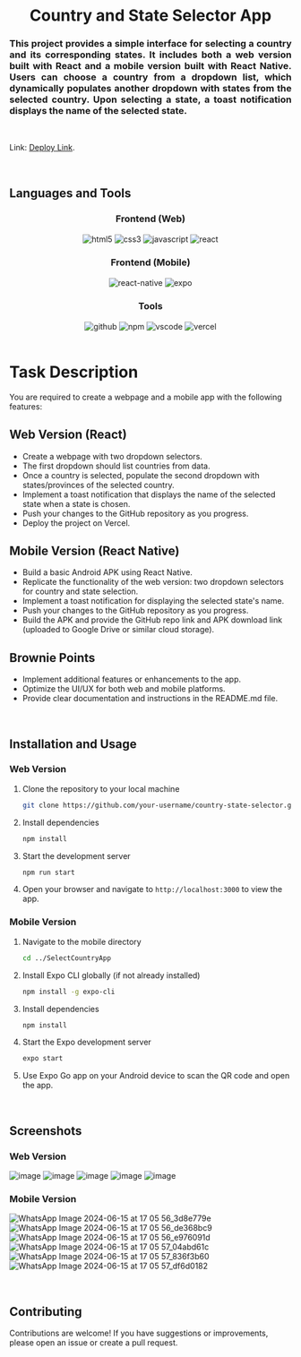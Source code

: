 <h1 align="center">Country and State Selector App</h1>

<h3 align="justify" width="80%">
This project provides a simple interface for selecting a country and its corresponding states. It includes both a web version built with React and a mobile version built with React Native. Users can choose a country from a dropdown list, which dynamically populates another dropdown with states from the selected country. Upon selecting a state, a toast notification displays the name of the selected state.
</h3>

<br/>

Link: [Deploy Link](https://select-country-and-state.vercel.app/).

<br/>

<h2 align="left">
Languages and Tools
</h2>
<div align="center">
 
 <div align="center"><h3 align="center">Frontend (Web)</h3>
   <img src="https://img.shields.io/badge/html5-%23E34F26.svg?style=for-the-badge&logo=html5&logoColor=white" align="center" alt="html5">
<img src = "https://img.shields.io/badge/css3-%231572B6.svg?style=for-the-badge&logo=css3&logoColor=white" align="center" alt="css3">
<img src ="https://img.shields.io/badge/javascript-%23323330.svg?style=for-the-badge&logo=javascript&logoColor=%23F7DF1E" align="center" alt="javascript">
<img src="https://img.shields.io/badge/React%20JS-20232A?style=for-the-badge&logo=react&logoColor=61DAFB"  align="center" alt="react" />
 </div>
 
 <div align="center"><h3 align="center">Frontend (Mobile)</h3>
<img src="https://img.shields.io/badge/React%20Native-20232A?style=for-the-badge&logo=react&logoColor=61DAFB"  align="center" alt="react-native" />
<img src="https://img.shields.io/badge/Expo-000020?style=for-the-badge&logo=expo&logoColor=white" align="center" alt="expo" />
 </div>
 
 <div align="center"><h3 align="center">Tools</h3> 
   <img src="https://img.shields.io/badge/GitHub-100000?style=for-the-badge&logo=github&logoColor=white"  align="center" alt="github"/>
   <img src = "https://img.shields.io/badge/NPM-%23000000.svg?style=for-the-badge&logo=npm&logoColor=white" align="center" alt="npm">
   <img src="https://img.shields.io/badge/Visual%20Studio%20Code-007ACC.svg?style=for-the-badge&logo=visual-studio-code&logoColor=white"  align="center" alt="vscode"/>
      <img src="https://img.shields.io/badge/Vercel-100000?style=for-the-badge&logo=vercel&logoColor=white"  align="center" alt="vercel"/>
 </div>
</div>

<br/>

# Task Description

You are required to create a webpage and a mobile app with the following features:

## Web Version (React)

- Create a webpage with two dropdown selectors.
- The first dropdown should list countries from data.
- Once a country is selected, populate the second dropdown with states/provinces of the selected country.
- Implement a toast notification that displays the name of the selected state when a state is chosen.
- Push your changes to the GitHub repository as you progress.
- Deploy the project on Vercel.

## Mobile Version (React Native)

- Build a basic Android APK using React Native.
- Replicate the functionality of the web version: two dropdown selectors for country and state selection.
- Implement a toast notification for displaying the selected state's name.
- Push your changes to the GitHub repository as you progress.
- Build the APK and provide the GitHub repo link and APK download link (uploaded to Google Drive or similar cloud storage).

## Brownie Points

- Implement additional features or enhancements to the app.
- Optimize the UI/UX for both web and mobile platforms.
- Provide clear documentation and instructions in the README.md file.

<br/>

## Installation and Usage

### Web Version

1. Clone the repository to your local machine
   ```sh
   git clone https://github.com/your-username/country-state-selector.git
   ```

2. Install dependencies
   ```sh
   npm install
   ```
   
3. Start the development server
   ```sh
   npm run start
   ```

4. Open your browser and navigate to `http://localhost:3000` to view the app.

### Mobile Version

1. Navigate to the mobile directory
   ```sh
   cd ../SelectCountryApp
   ```

2. Install Expo CLI globally (if not already installed)
   ```sh
   npm install -g expo-cli
   ```

3. Install dependencies
   ```sh
   npm install
   ```
   
4. Start the Expo development server
   ```sh
   expo start
   ```

5. Use Expo Go app on your Android device to scan the QR code and open the app.

<br/>

## Screenshots

### Web Version

![image](https://github.com/AyushiVashisth/select-country-and-state/assets/107119119/0e7037d0-4d7e-4c36-ae5e-44547c1494b4)
![image](https://github.com/AyushiVashisth/select-country-and-state/assets/107119119/d32202c0-6b1a-4b81-af45-697b706481e8)
![image](https://github.com/AyushiVashisth/select-country-and-state/assets/107119119/7e81abdc-0b0e-4f5e-8724-6a96faa44387)
![image](https://github.com/AyushiVashisth/select-country-and-state/assets/107119119/c0c907c3-b2a4-4bd3-834c-da19e5a3f246)
![image](https://github.com/AyushiVashisth/select-country-and-state/assets/107119119/ae78d179-4148-4c77-99f5-b6c864f5eb17)

### Mobile Version

![WhatsApp Image 2024-06-15 at 17 05 56_3d8e779e](https://github.com/AyushiVashisth/select-country-and-state/assets/107119119/43996dde-9b55-476a-8cc0-ada62626cd5f)
![WhatsApp Image 2024-06-15 at 17 05 56_de368bc9](https://github.com/AyushiVashisth/select-country-and-state/assets/107119119/4273fe66-c270-4971-b531-2176f48dd9db)
![WhatsApp Image 2024-06-15 at 17 05 56_e976091d](https://github.com/AyushiVashisth/select-country-and-state/assets/107119119/fe7d1f07-154a-4da2-a3de-9ec57dbc79cd)
![WhatsApp Image 2024-06-15 at 17 05 57_04abd61c](https://github.com/AyushiVashisth/select-country-and-state/assets/107119119/507b4d51-4aea-490f-b702-39dd6fefda4f)
![WhatsApp Image 2024-06-15 at 17 05 57_836f3b60](https://github.com/AyushiVashisth/select-country-and-state/assets/107119119/04703cfb-d415-472d-bbff-671797b8361b)
![WhatsApp Image 2024-06-15 at 17 05 57_df6d0182](https://github.com/AyushiVashisth/select-country-and-state/assets/107119119/f6706d6c-858d-458e-8148-b8e34783ab53)


<br/>

## Contributing

Contributions are welcome! If you have suggestions or improvements, please open an issue or create a pull request.

<br/>
